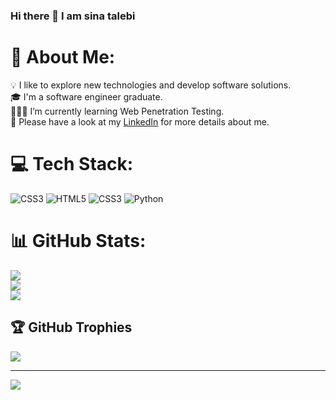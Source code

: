 ### Hi there 👋 I am sina talebi


# 💫 About Me:
💡  I like to explore new technologies and develop software solutions.<br>🎓  I'm a software engineer graduate.<br>👨🏻‍💻 I’m currently learning Web Penetration Testing.<br>📄  Please have a look at my [LinkedIn](https://www.linkedin.com/in/sinatalebi/) for more details about me.


# 💻 Tech Stack:
![CSS3](https://img.shields.io/badge/css3-%231572B6.svg?style=for-the-badge&logo=css3&logoColor=white) ![HTML5](https://img.shields.io/badge/html5-%23E34F26.svg?style=for-the-badge&logo=html5&logoColor=white) ![CSS3](https://img.shields.io/badge/css3-%231572B6.svg?style=for-the-badge&logo=css3&logoColor=white) ![Python](https://img.shields.io/badge/python-3670A0?style=for-the-badge&logo=python&logoColor=ffdd54)
# 📊 GitHub Stats:
![](https://github-readme-stats.vercel.app/api?username=sina4030&theme=monokai&hide_border=false&include_all_commits=false&count_private=false)<br/>
![](https://github-readme-streak-stats.herokuapp.com/?user=sina4030&theme=monokai&hide_border=false)<br/>
![](https://github-readme-stats.vercel.app/api/top-langs/?username=sina4030&theme=monokai&hide_border=false&include_all_commits=false&count_private=false&layout=compact)

## 🏆 GitHub Trophies
![](https://github-profile-trophy.vercel.app/?username=sina4030&theme=radical&no-frame=false&no-bg=true&margin-w=4)

---
[![](https://visitcount.itsvg.in/api?id=sina4030&icon=0&color=0)](https://visitcount.itsvg.in)

<!-- Proudly created with GPRM ( https://gprm.itsvg.in ) -->

